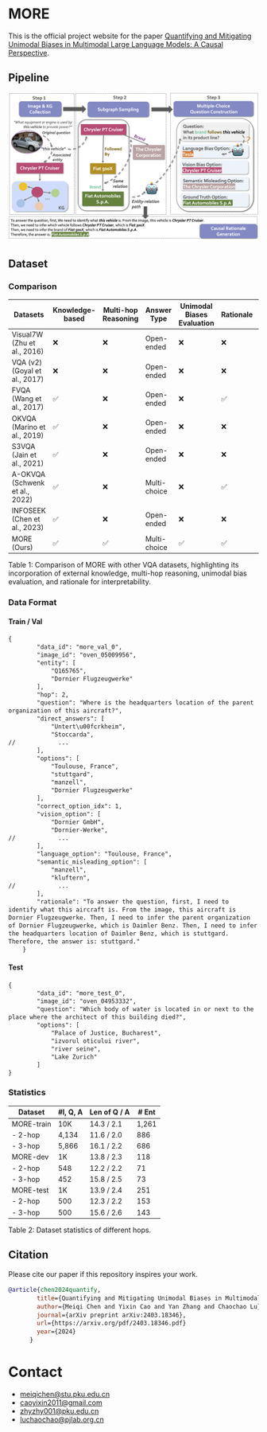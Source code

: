 # MORE
This is the official project website for the paper [Quantifying and Mitigating Unimodal Biases in Multimodal Large Language Models: A Causal Perspective](https://arxiv.org/pdf/2403.18346.pdf).

## Pipeline
![Our framework for generating data of MORE](https://github.com/OpenCausaLab/MORE/blob/b71f67529e5bc8fb5ef91665d85b6895d40a937f/static/images/fig-more-generation.png)


## Dataset
### Comparison
| Datasets         | Knowledge-based | Multi-hop Reasoning | Answer Type | Unimodal Biases Evaluation | Rationale | # Size |
| ---------------- | --------------- | ------------------- | ----------- | -------------------------- | --------- | ------ |
| Visual7W (Zhu et al., 2016) | ❌              | ❌                   | Open-ended  | ❌                        | ❌       | 327.9K |
| VQA (v2) (Goyal et al., 2017) | ❌              | ❌                   | Open-ended  | ❌                        | ❌       | 1.1M   |
| FVQA (Wang et al., 2017) | ✅              | ❌                   | Open-ended  | ❌                        | ✅       | 5.8K   |
| OKVQA (Marino et al., 2019) | ✅              | ❌                   | Open-ended  | ❌                        | ❌       | 14K    |
| S3VQA (Jain et al., 2021) | ✅              | ❌                   | Open-ended  | ❌                        | ❌       | 7.5K   |
| A-OKVQA (Schwenk et al., 2022) | ✅              | ❌                   | Multi-choice | ❌                        | ✅       | 23.7K  |
| INFOSEEK (Chen et al., 2023) | ✅              | ❌                   | Open-ended  | ❌                        | ❌       | 1.4M   |
| MORE (Ours)       | ✅              | ✅                   | Multi-choice | ✅                        | ✅       | 12K    |

Table 1: Comparison of MORE with other VQA datasets, highlighting its incorporation of external knowledge, multi-hop reasoning, unimodal bias evaluation, and rationale for interpretability.



### Data Format
#### Train / Val
```JSON5
{
        "data_id": "more_val_0",
        "image_id": "oven_05009956",
        "entity": [
            "Q165765",
            "Dornier Flugzeugwerke"
        ],
        "hop": 2,
        "question": "Where is the headquarters location of the parent organization of this aircraft?",
        "direct_answers": [
            "Untert\u00fcrkheim",
            "Stoccarda",
//            ...
        ],
        "options": [
            "Toulouse, France",
            "stuttgard",
            "manzell",
            "Dornier Flugzeugwerke"
        ],
        "correct_option_idx": 1,
        "vision_option": [
            "Dornier GmbH",
            "Dornier-Werke",
//            ...
        ],
        "language_option": "Toulouse, France",
        "semantic_misleading_option": [
            "manzell",
            "kluftern",
//            ...
        ],
        "rationale": "To answer the question, first, I need to identify what this aircraft is. From the image, this aircraft is Dornier Flugzeugwerke. Then, I need to infer the parent organization of Dornier Flugzeugwerke, which is Daimler Benz. Then, I need to infer the headquarters location of Daimler Benz, which is stuttgard. Therefore, the answer is: stuttgard."
    }
```
#### Test
```JSON5
{
        "data_id": "more_test_0",
        "image_id": "oven_04953332",
        "question": "Which body of water is located in or next to the place where the architect of this building died?",
        "options": [
            "Palace of Justice, Bucharest",
            "izvorul oticului river",
            "river seine",
            "Lake Zurich"
        ]
}
```

### Statistics
| Dataset        | #I, Q, A      | Len of Q / A  | # Ent |
| -------------- | ------------- | ------------- | ----- |
| MORE-train     | 10K           | 14.3 / 2.1    | 1,261 |
| - 2-hop        | 4,134         | 11.6 / 2.0    | 886   |
| - 3-hop        | 5,866         | 16.1 / 2.2    | 686   |
| MORE-dev       | 1K            | 13.8 / 2.3    | 118   |
| - 2-hop        | 548           | 12.2 / 2.2    | 71    |
| - 3-hop        | 452           | 15.8 / 2.5    | 73    |
| MORE-test      | 1K            | 13.9 / 2.4    | 251   |
| - 2-hop        | 500           | 12.3 / 2.2    | 153   |
| - 3-hop        | 500           | 15.6 / 2.6    | 143   |

Table 2: Dataset statistics of different hops.



## Citation
Please cite our paper if this repository inspires your work.
```bibtex
@article{chen2024quantify,
        title={Quantifying and Mitigating Unimodal Biases in Multimodal Large Language Models: A Causal Perspective},
        author={Meiqi Chen and Yixin Cao and Yan Zhang and Chaochao Lu},
        journal={arXiv preprint arXiv:2403.18346},
        url={https://arxiv.org/pdf/2403.18346.pdf}
        year={2024}
      }
```

# Contact 
- meiqichen@stu.pku.edu.cn
- caoyixin2011@gmail.com
- zhyzhy001@pku.edu.cn
- luchaochao@pjlab.org.cn
